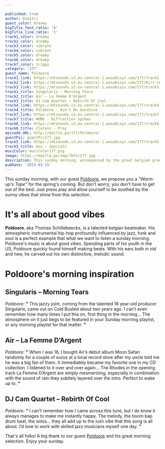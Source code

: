 ```yaml
---

published: true
author: Dimitri
guest_color: dreamy
bigTitle_font_ratio: '6'
bigTitle_line_ratio: '1'
track1_color: dreamy
track2_color: dreamy
track3_color: vibrant
track4_color: vibrant
track5_color: dreamy
track6_color: dreamy
track7_color: trippy
category: '177'
guest_name: Poldoore
track1_link: https://mtsounds.s3.eu-central-1.wasabisys.com/177/track1.mp3
track2_link: https://mtsounds.s3.eu-central-1.wasabisys.com/177/Air+-+La+Femme+d%27Argent
track3_link: https://mtsounds.s3.eu-central-1.wasabisys.com/177/track3.mp3
track1_title: Singularis - Morning Tears
track2_title: Air – La Femme D’Argent
track3_title: DJ Cam Quartet – Rebirth Of Cool
track4_link: https://mtsounds.s3.eu-central-1.wasabisys.com/177/track4.mp3
track4_title: Poldoore - Ain't No Sunshine
track7_link: https://mtsounds.s3.eu-central-1.wasabisys.com/177/track7.mp3
track7_title: HOME - Diffraction Spikes
track6_link: https://mtsounds.s3.eu-central-1.wasabisys.com/177/track6.mp3
track6_title: Clarens - Pray
episode_URL: http://mailta.pe/177/Poldoore/
guestPic: guestPic177.jpg
track5_link: https://mtsounds.s3.eu-central-1.wasabisys.com/177/track5.mp3
track5_title: Aso - Specials
musiColor: musiColor177.png
image: https://mailta.pe/img/fbPic177.jpg
description: This sunday morning, accompanied by the great belgian producer and beatmaker Poldoore, we propose you a “Warm-up’s Tape” for the spring’s coming. But don’t worry, you don’t have to get out of the bed. Just press play and allow yourself to be soothed by the sunny vibes that shines from this selection.
pubDate: '2015-03-15'
---
```


This sunday morning, with our guest [Poldoore](https://www.facebook.com/Poldoore), we propose you a _"Warm-up's Tape"_ for the spring's coming. But don't worry, you don't have to get out of the bed. Just press play and allow yourself to be soothed by the sunny vibes that shine from this selection .

# It's all about good vibes

**Poldoore**, aka Thomas Schillebeeckx, is a talented belgian beatmaker. His atmospheric instrumental hip-hop profoundly influenced by jazz, funk and soul is a perfect example that what we want to listen a sunday morning. Poldoore's music is about good vibes. Spending parts of his youth in the US, Poldoore quickly found himself making beats. With his ears both in old and new, he carved out his own distinctive, melodic sound.


# Poldoore's morning inspiration

## Singularis – Morning Tears
_Poldoore:_ **"** This jazzy joint, coming from the talented 18 year-old producer Singularis, came out on Cold Busted about two years ago. I can’t even remember how many times I put this on, first thing in the morning... The atmosphere on it just begs to be featured in your Sunday morning playlist, or any morning playlist for that matter. **"** 

## Air – La Femme D’Argent
_Poldoore:_  **"**  When I was 16, I bought Air’s debut album Moon Safari randomly for a couple of euros at a local record store after my uncle told me he was a big fan of them. It immediately became my favorite one in my CD collection. I listened to it over and over again... The Rhodes in the opening track La Femme D’Argent are simply mesmerizing, especially in combination with the sound of rain they subtlely layered over the intro. Perfect to wake up to. **"** 

## DJ Cam Quartet – Rebirth Of Cool
_Poldoore:_ **"** I can’t remember how I came across this tune, but I do know it always manages to make me instantly happy. The melody, the boom bap drum beat, the solos… they all add up to the lush vibe that this song is all about. I’d love to work with skilled jazz musicians myself one day. **"** 

That's all folks! A big thank to our guest [Poldoore](https://soundcloud.com/poldoore) and his great morning selection.
Enjoy your sunday.
